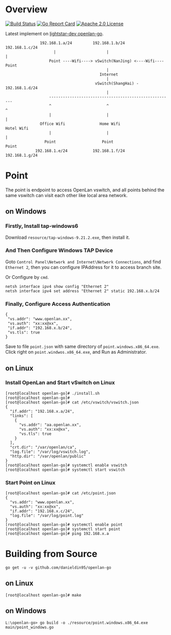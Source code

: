 # Overview 
[![Build Status](https://travis-ci.org/lightstar-dev/openlan-go.svg?branch=master)](https://travis-ci.org/lightstar-dev/openlan-go)
[![Go Report Card](https://goreportcard.com/badge/github.com/danieldin95/openlan-go)](https://goreportcard.com/report/lightstar-dev/openlan-go)
[![Apache 2.0 License](https://img.shields.io/badge/License-Apache%202.0-blue.svg)](LICENSE)

Latest implement on [lightstar-dev openlan-go](https://github.com/danieldin95/openlan-go).


                   192.168.1.a/24         192.168.1.b/24              192.168.1.c/24
                         |                      |                           |
                       Point ----Wifi----> vSwitch(NanJing) <----Wifi---- Point
                                                |
                                             Internet 
                                                |
                                           vSwitch(ShangHai) - 192.168.1.d/24
                                                |
                       ------------------------------------------------------
                       ^                        ^                           ^
                       |                        |                           |
                   Office Wifi               Home Wifi                 Hotel Wifi     
                       |                        |                           |
                     Point                    Point                       Point
                 192.168.1.e/24           192.168.1.f/24              192.168.1.g/24
                  

# Point
The point is endpoint to access OpenLan vswitch, and all points behind the same vswitch can visit each other like local area network. 

## on Windows
### Firstly, Install tap-windows6

Download `resource/tap-windows-9.21.2.exe`, then install it. 

### And Then Configure Windows TAP Device

Goto `Control Panel\Network and Internet\Network Connections`, and find `Ethernet 2`, then you can configure IPAddress for it to access branch site. 

Or Configure by `cmd`.

    netsh interface ipv4 show config "Ethernet 2"
    netsh interface ipv4 set address "Ethernet 2" static 192.168.x.b/24

### Finally, Configure Access Authentication

    {
     "vs.addr": "www.openlan.xx",
     "vs.auth": "xx:xx@xx",
     "if.addr": "192.168.x.b/24",
     "vs.tls": true
    }
   
   Save to file `point.json` with same directory of  `point.windows.x86_64.exe`. Click right on `point.windwos.x86_64.exe`, and Run as Administrator.

## on Linux
### Install OpenLan and Start vSwitch on Linux

    [root@localhost openlan-go]# ./install.sh
    [root@localhost openlan-go]# 
    [root@localhost openlan-go]# cat /etc/vswitch/vswitch.json
    {
      "if.addr": "192.168.x.a/24",
      "links": [
        {
          "vs.addr": "aa.openlan.xx",
          "vs.auth": "xx:xx@xx",
          "vs.tls": true
        }
      ],
      "crt.dir": "/var/openlan/ca",
      "log.file": "/var/log/vswitch.log",
      "http.dir": "/var/openlan/public"
    }
    [root@localhost openlan-go]# systemctl enable vswitch
    [root@localhost openlan-go]# systemctl start vswitch

### Start Point on Linux

    [root@localhost openlan-go]# cat /etc/point.json
    {
      "vs.addr": "www.openlan.xx",
      "vs.auth": "xx:xx@xx",
      "if.addr": "192.168.x.c/24",
      "log.file": "/var/log/point.log"
    }
    [root@localhost openlan-go]# systemctl enable point
    [root@localhost openlan-go]# systemctl start point
    [root@localhost openlan-go]# ping 192.168.x.a
    

# Building from Source

    go get -u -v github.com/danieldin95/openlan-go  

## on Linux

    [root@localhost openlan-go]# make

## on Windows
    
    L:\openlan-go> go build -o ./resource/point.windows.x86_64.exe main/point_windows.go
